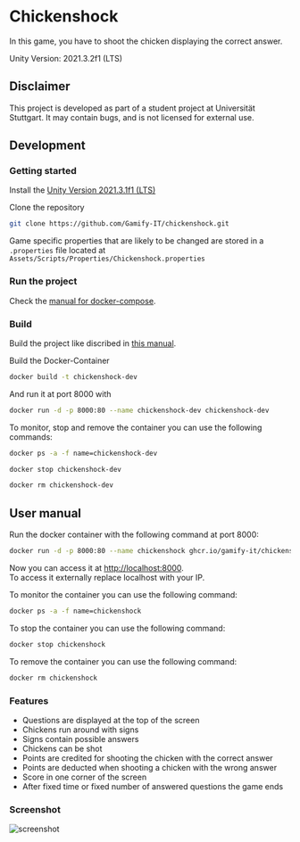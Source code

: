 # Chickenshock


In this game, you have to shoot the chicken displaying the correct answer.  

Unity Version: 2021.3.2f1 (LTS)

## Disclaimer

This project is developed as part of a student project at Universität Stuttgart.
It may contain bugs, and is not licensed for external use.

## Development

### Getting started

Install the [Unity Version 2021.3.1f1 (LTS)](https://gamifyit-docs.readthedocs.io/en/latest/dev-manuals/languages/unity/version.html)

Clone the repository  
```sh
git clone https://github.com/Gamify-IT/chickenshock.git
```

Game specific properties that are likely to be changed are stored in a `.properties` file located at `Assets/Scripts/Properties/Chickenshock.properties`

### Run the project

Check the [manual for docker-compose](https://github.com/Gamify-IT/docs/blob/main/dev-manuals/languages/docker/docker-compose.md).

### Build

Build the project like discribed in [this manual](https://gamifyit-docs.readthedocs.io/en/latest/dev-manuals/languages/unity/build-unity-project.html).

Build the Docker-Container
```sh
docker build -t chickenshock-dev
```
And run it at port 8000 with
```sh
docker run -d -p 8000:80 --name chickenshock-dev chickenshock-dev
```

To monitor, stop and remove the container you can use the following commands:
```sh
docker ps -a -f name=chickenshock-dev
```
```sh
docker stop chickenshock-dev
```
```sh
docker rm chickenshock-dev
```

## User manual

Run the docker container with the following command at port 8000:
```sh
docker run -d -p 8000:80 --name chickenshock ghcr.io/gamify-it/chickenshock:latest
```
Now you can access it at [http://localhost:8000](http://localhost:8000).  
To access it externally replace localhost with your IP.  

To monitor the container you can use the following command:
```sh
docker ps -a -f name=chickenshock
```
To stop the container you can use the following command:
```sh
docker stop chickenshock
```
To remove the container you can use the following command:
```sh
docker rm chickenshock
```
### Features

- Questions are displayed at the top of the screen
- Chickens run around with signs
- Signs contain possible answers
- Chickens can be shot
- Points are credited for shooting the chicken with the correct answer
- Points are deducted when shooting a chicken with the wrong answer
- Score in one corner of the screen
- After fixed time or fixed number of answered questions the game ends

### Screenshot

![screenshot](https://user-images.githubusercontent.com/44726248/171508596-16837ea1-f6ce-4b69-b12b-30b0452f917c.png)
